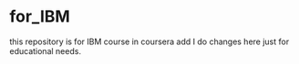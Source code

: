 # for_IBM
this repository is for IBM course in coursera
add I do changes here just for educational needs.
